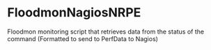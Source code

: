 FloodmonNagiosNRPE
==================

Floodmon monitoring script that retrieves data from the status of the command (Formatted to send to PerfData to Nagios)
